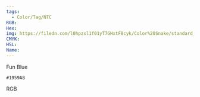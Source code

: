 ```yaml
---
tags:
  - Color/Tag/NTC
RGB:
Hex:
img: https://filedn.com/l0hpzxl1f01yT7GHxtF8cyk/Color%20Snake/standard_csv_to_svg/%23/1959A8.svg
CMYK:
HSL:
Name:
---
```

Fun Blue
```palette
#1959A8
```
RGB
